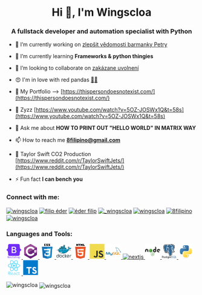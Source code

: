 <h1 align="center">Hi 👋, I'm Wingscloa</h1>
<h3 align="center">A fullstack developer and automation specialist with Python</h3>

- 🔭 I’m currently working on [zlepšit vědomosti barmanky Petry](https://www.youtube.com/watch?v=te4Vy6Udq0Y)

- 🌱 I’m currently learning **Frameworks & python thingies**

- 👯 I’m looking to collaborate on [zakázane uvolnení](https://www.youtube.com/watch?v=Cr7gT64eZGc)

- 😍 I'm in love with red pandas [🐼🔥](https://www.youtube.com/watch?v=ERwHvwsGFoE)

- 🥲 My Portfolio --> [https://thispersondoesnotexist.com/](https://thispersondoesnotexist.com/)

- 🦾 Zyzz [https://www.youtube.com/watch?v=5OZ-JOSWx1Q&t=58s](https://www.youtube.com/watch?v=5OZ-JOSWx1Q&t=58s)

- 💬 Ask me about **HOW TO PRINT OUT "HELLO WORLD" IN MATRIX WAY**

- 📫 How to reach me **8filipino@gmail.com**

- 💚 Taylor Swift CO2 Production [https://www.reddit.com/r/TaylorSwiftJets/](https://www.reddit.com/r/TaylorSwiftJets/)

- ⚡ Fun fact **I can bench you**

<h3 align="left">Connect with me:</h3>
<p align="left">
<a href="https://dev.to/wingscloa" target="blank"><img align="center" src="https://raw.githubusercontent.com/rahuldkjain/github-profile-readme-generator/master/src/images/icons/Social/devto.svg" alt="wingscloa" height="30" width="40" /></a>
<a href="https://linkedin.com/in/filip éder" target="blank"><img align="center" src="https://raw.githubusercontent.com/rahuldkjain/github-profile-readme-generator/master/src/images/icons/Social/linked-in-alt.svg" alt="filip éder" height="30" width="40" /></a>
<a href="https://fb.com/éder filip" target="blank"><img align="center" src="https://raw.githubusercontent.com/rahuldkjain/github-profile-readme-generator/master/src/images/icons/Social/facebook.svg" alt="éder filip" height="30" width="40" /></a>
<a href="https://instagram.com/_wingscloa" target="blank"><img align="center" src="https://raw.githubusercontent.com/rahuldkjain/github-profile-readme-generator/master/src/images/icons/Social/instagram.svg" alt="_wingscloa" height="30" width="40" /></a>
<a href="https://www.codechef.com/users/wingscloa" target="blank"><img align="center" src="https://cdn.jsdelivr.net/npm/simple-icons@3.1.0/icons/codechef.svg" alt="wingscloa" height="30" width="40" /></a>
<a href="https://www.hackerrank.com/8filipino" target="blank"><img align="center" src="https://raw.githubusercontent.com/rahuldkjain/github-profile-readme-generator/master/src/images/icons/Social/hackerrank.svg" alt="8filipino" height="30" width="40" /></a>
<a href="https://www.leetcode.com/wingscloa" target="blank"><img align="center" src="https://raw.githubusercontent.com/rahuldkjain/github-profile-readme-generator/master/src/images/icons/Social/leet-code.svg" alt="wingscloa" height="30" width="40" /></a>
</p>

<h3 align="left">Languages and Tools:</h3>
<p align="left"> <a href="https://getbootstrap.com" target="_blank" rel="noreferrer"> <img src="https://raw.githubusercontent.com/devicons/devicon/master/icons/bootstrap/bootstrap-plain-wordmark.svg" alt="bootstrap" width="40" height="40"/> </a> <a href="https://www.w3schools.com/cs/" target="_blank" rel="noreferrer"> <img src="https://raw.githubusercontent.com/devicons/devicon/master/icons/csharp/csharp-original.svg" alt="csharp" width="40" height="40"/> </a> <a href="https://www.w3schools.com/css/" target="_blank" rel="noreferrer"> <img src="https://raw.githubusercontent.com/devicons/devicon/master/icons/css3/css3-original-wordmark.svg" alt="css3" width="40" height="40"/> </a> <a href="https://www.docker.com/" target="_blank" rel="noreferrer"> <img src="https://raw.githubusercontent.com/devicons/devicon/master/icons/docker/docker-original-wordmark.svg" alt="docker" width="40" height="40"/> </a> <a href="https://www.w3.org/html/" target="_blank" rel="noreferrer"> <img src="https://raw.githubusercontent.com/devicons/devicon/master/icons/html5/html5-original-wordmark.svg" alt="html5" width="40" height="40"/> </a> <a href="https://developer.mozilla.org/en-US/docs/Web/JavaScript" target="_blank" rel="noreferrer"> <img src="https://raw.githubusercontent.com/devicons/devicon/master/icons/javascript/javascript-original.svg" alt="javascript" width="40" height="40"/> </a> <a href="https://www.mysql.com/" target="_blank" rel="noreferrer"> <img src="https://raw.githubusercontent.com/devicons/devicon/master/icons/mysql/mysql-original-wordmark.svg" alt="mysql" width="40" height="40"/> </a> <a href="https://nextjs.org/" target="_blank" rel="noreferrer"> <img src="https://cdn.worldvectorlogo.com/logos/nextjs-2.svg" alt="nextjs" width="40" height="40"/> </a> <a href="https://nodejs.org" target="_blank" rel="noreferrer"> <img src="https://raw.githubusercontent.com/devicons/devicon/master/icons/nodejs/nodejs-original-wordmark.svg" alt="nodejs" width="40" height="40"/> </a> <a href="https://www.postgresql.org" target="_blank" rel="noreferrer"> <img src="https://raw.githubusercontent.com/devicons/devicon/master/icons/postgresql/postgresql-original-wordmark.svg" alt="postgresql" width="40" height="40"/> </a> <a href="https://www.python.org" target="_blank" rel="noreferrer"> <img src="https://raw.githubusercontent.com/devicons/devicon/master/icons/python/python-original.svg" alt="python" width="40" height="40"/> </a> <a href="https://reactjs.org/" target="_blank" rel="noreferrer"> <img src="https://raw.githubusercontent.com/devicons/devicon/master/icons/react/react-original-wordmark.svg" alt="react" width="40" height="40"/> </a> <a href="https://www.typescriptlang.org/" target="_blank" rel="noreferrer"> <img src="https://raw.githubusercontent.com/devicons/devicon/master/icons/typescript/typescript-original.svg" alt="typescript" width="40" height="40"/> </a> </p>

<p><img align="left" src="https://github-readme-stats.vercel.app/api/top-langs?username=wingscloa&show_icons=true&locale=en&layout=compact" alt="wingscloa" /></p>

<p>&nbsp;<img align="center" src="https://github-readme-stats.vercel.app/api?username=wingscloa&show_icons=true&locale=en" alt="wingscloa" /></p>
